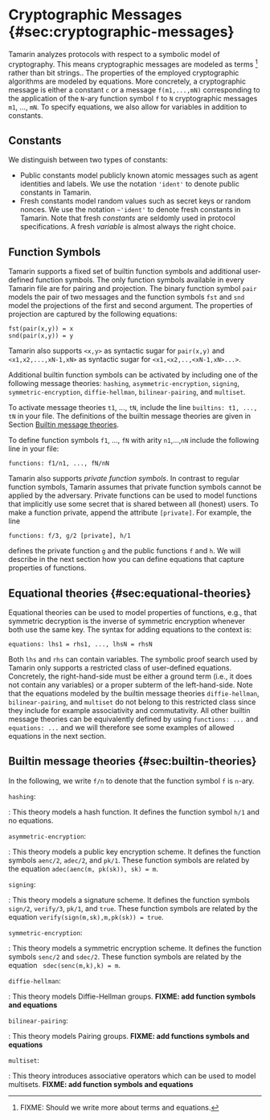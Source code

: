 
Cryptographic Messages {#sec:cryptographic-messages}
====================================================

Tamarin analyzes protocols with respect to a symbolic model of cryptography.
This means cryptographic messages are modeled as terms [^1] rather than
bit strings..
The properties of the employed cryptographic algorithms are
modeled by equations.
More concretely, a cryptographic message is either a constant `c` or a
message `f(m1,...,mN)` corresponding to the application of the `N`-ary
function symbol `f` to `N` cryptographic messages `m1`, ..., `mN`.
To specify equations, we also allow for variables in addition to constants.

Constants
---------

We distinguish between two types of constants:

* Public constants model publicly known atomic messages such as agent
  identities and labels. We use the notation `'ident'` to denote public
  constants in Tamarin.
* Fresh constants model random values such as secret keys or random
  nonces. We use the notation `~'ident'` to denote fresh
  constants in Tamarin. Note that fresh *constants* are seldomly used
  in protocol specifications. A fresh *variable* is almost always the
  right choice.

Function Symbols
----------------

Tamarin supports a fixed set of builtin function symbols and additional user-defined
function symbols. The only function symbols available in every Tamarin file are for
pairing and projection. The binary function symbol `pair` models the pair of two
messages and the function symbols `fst` and `snd` model the projections of the first
and second argument. The properties of projection are captured by the following
equations:

    fst(pair(x,y)) = x
    snd(pair(x,y)) = y

Tamarin also supports `<x,y>` as syntactic sugar for `pair(x,y)` and
`<x1,x2,...,xN-1,xN>` as syntactic sugar for `<x1,<x2,..,<xN-1,xN>...>`.

Additional builtin function symbols can be activated by including one of the
following message theories:
`hashing`,
`asymmetric-encryption`,
`signing`,
`symmetric-encryption`,
`diffie-hellman`,
`bilinear-pairing`, and
`multiset`.

To activate message theories `t1`, ..., `tN`, include the line 
`builtins: t1, ..., tN` in your file.
The definitions of the builtin message theories are given in Section
[Builtin message theories](#sec:builtin-theories).

To define function symbols `f1`, ..., `fN` with arity `n1`,...,`nN` include the
  following line in your file:

    functions: f1/n1, ..., fN/nN

Tamarin also supports *private function symbols*. In contrast to regular function
symbols, Tamarin assumes that private function symbols cannot be applied by the adversary.
Private functions can be used to model functions that implicitly use some secret
that is shared between all (honest) users. To make a function private, append the
attribute `[private]`. For example, the line

    functions: f/3, g/2 [private], h/1

defines the private function `g` and the public functions `f` and `h`.
We will describe in the next section how you can define equations that capture
properties of functions.

Equational theories {#sec:equational-theories}
-------------------

Equational theories can be used to model properties of functions, e.g., that
symmetric decryption is the inverse of symmetric encryption whenever both use
the same key. The syntax for adding equations to the context is:

    equations: lhs1 = rhs1, ..., lhsN = rhsN

Both `lhs` and `rhs` can contain variables.
The symbolic proof search used by Tamarin only supports a restricted class of
user-defined equations.
Concretely, the right-hand-side must be either a ground term (i.e., it does not contain
any variables) or a proper subterm of the left-hand-side.
Note that the equations modeled by the builtin message theories `diffie-hellman`,
`bilinear-pairing`, and `multiset` do not belong to this restricted class since they
include for example associativity and commutativity. All other builtin message theories
can be equivalently defined by using `functions: ...` and `equations: ...` and
we will therefore see some examples of allowed equations in the next section.


Builtin message theories {#sec:builtin-theories}
------------------------

In the following, we write `f/n` to denote that the function symbol `f` is
`n`-ary.

`hashing`:

: This theory models a hash function. It defines the function symbol
  `h/1` and no equations.

`asymmetric-encryption`:

: This theory models a public key encryption scheme. It defines the
  function symbols `aenc/2`, `adec/2`, and `pk/1`. These function symbols are
  related by the equation `adec(aenc(m, pk(sk)), sk) = m`.

`signing`:

: This theory models a signature scheme. It defines the function symbols
  `sign/2`, `verify/3`, `pk/1`, and `true`. These function symbols are related by
  the equation `verify(sign(m,sk),m,pk(sk)) = true`.

`symmetric-encryption`:

: This theory models a symmetric encryption scheme. It defines the function symbols
  `senc/2`  and `sdec/2`. These function symbols are related by the equation
  ` sdec(senc(m,k),k) = m`.

`diffie-hellman`:

: This theory models Diffie-Hellman groups. **FIXME: add function symbols and equations**

`bilinear-pairing`:

: This theory models Pairing groups. **FIXME: add functions symbols and equations**

`multiset`:

: This theory introduces associative operators which can be used to model
  multisets. **FIXME: add function symbols and equations**

[^1]: FIXME: Should we write more about terms and equations.


